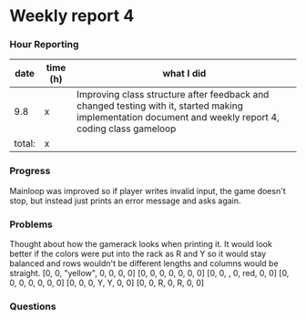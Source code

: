 # Weekly report 4

### Hour Reporting
| **date** | **time (h)** | **what I did** 
| --------- | ----------- | --------- 
| 9.8 | x | Improving class structure after feedback and changed testing with it, started making implementation document and weekly report 4, coding class gameloop
| total: | x

### Progress
Mainloop was improved so if player writes invalid input, the game doesn't stop, but instead just prints an error message and asks again. 

### Problems
Thought about how the gamerack looks when printing it. It would look better if the colors were put into the rack as R and Y so it would stay balanced and rows wouldn't be different lengths and columns would be straight.
[0, 0, "yellow", 0, 0, 0, 0]
[0, 0, 0, 0, 0, 0, 0]
[0, 0, , 0, red, 0, 0]
[0, 0, 0, 0, 0, 0, 0]
[0, 0, 0, Y, Y, 0, 0]
[0, 0, R, 0, R, 0, 0]

### Questions
